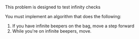 This problem is designed to test infinity checks

You must implement an algorithm that does the following:

1. If you have infinite beepers on the bag, move a step forward
2. While you're on infinite beepers, move.